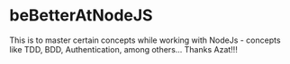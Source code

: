# beBetterAtNodeJS
This is to master certain concepts while working with NodeJs - concepts like TDD, BDD, Authentication, among others... Thanks Azat!!!
